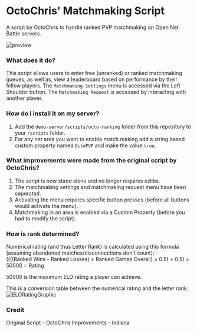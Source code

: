 # OctoChris' Matchmaking Script
A script by OctoChris to handle ranked PVP matchmaking on Open Net Battle servers.

![preview](https://github.com/user-attachments/assets/bf010971-1783-451a-befd-b6decb6cfeeb)

### What does it do?

This script allows users to enter free (unranked) or ranked matchmaking queues, as well as, view a leaderboard based on performance by their fellow players. The `Matchmaking Settings` menu is accessed via the Left Shoulder button. The `Matchmaking Request` is accessed by interacting with another plaver.

### How do I install it on my server?

1. Add the `demo-server/scripts/octo-ranking` folder from this repository to your `/scripts` folder.
2. For any net area you want to enable match making add a string based custom property named `OctoPVP` and make the value `true`. 

### What improvements were made from the original script by OctoChris?

1. The script is now stand alone and no longer requires ezlibs.
2. The matchmaking settings and matchmaking request menu have been seperated.
3. Activating the menu requires specific button presses (before all buttons would activate the menu).
4. Matchmaking in an area is enabled via a Custom Property (before you had to modify the script). 

### How is rank determined?

Numerical rating (and thus Letter Rank) is calculated using this formula (assuming abandoned matches/disconnections don't count):<br> 
((((Ranked Wins - Ranked Losses) ÷ Ranked Games Overall) × 0.5) + 0.5) × 50000 = Rating

50000 is the maximum ELO rating a player can achieve.

This is a conversion table between the numerical rating and the letter rank: 
![ELORatingGraphic](https://github.com/user-attachments/assets/5bd2cfe0-23d1-46d5-8c5f-02e3a8e87409)

### Credit

Original Script - OctoChris
Improvements - Indiana
